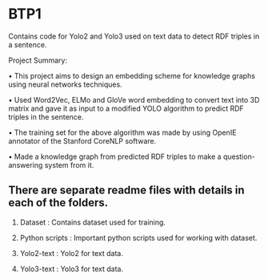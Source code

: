 # BTP1
Contains code for Yolo2 and Yolo3 used on text data to detect RDF triples in a sentence.

Project Summary:

• This project aims to design an embedding scheme for knowledge graphs using neural networks techniques.

• Used Word2Vec, ELMo and GloVe word embedding to convert text into 3D matrix and gave it as input to a modified YOLO algorithm to predict RDF triples in the sentence.

• The training set for the above algorithm was made by using OpenIE annotator of the Stanford CoreNLP software.

• Made a knowledge graph from predicted RDF triples to make a question-answering system from it.

## There are separate readme files with details in each of the folders. 

1. Dataset : Contains dataset used for training.

2. Python scripts : Important python scripts used for working with dataset.

3. Yolo2-text : Yolo2 for text data.

4. Yolo3-text : Yolo3 for text data.
